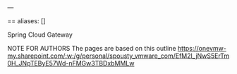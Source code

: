 —

== aliases: []

Spring Cloud Gateway

NOTE FOR AUTHORS The pages are based on this outline
https://onevmw-my.sharepoint.com/:w:/g/personal/spousty_vmware_com/EfM2l_jNwS5ErTm0H_JNpTEByE57Wd-nFMGw3TBDxbMMLw